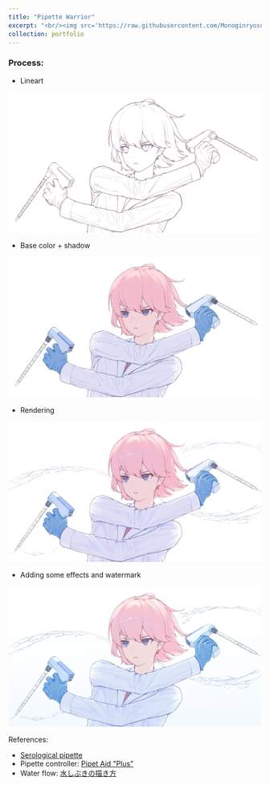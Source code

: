 ```yaml
---
title: "Pipette Warrior"
excerpt: "<br/><img src='https://raw.githubusercontent.com/Monoginryoso/Monoginryoso.github.io/master/images/pipette_warrior.jpg'>"
collection: portfolio
---
```

### Process: 

* Lineart
<img src='https://raw.githubusercontent.com/Monoginryoso/Monoginryoso.github.io/master/images/pipette_warrior_lineart.jpg'>

* Base color + shadow
<img src='https://raw.githubusercontent.com/Monoginryoso/Monoginryoso.github.io/master/images/pipette_warrior_base_color%2Bshadow.jpg'>

* Rendering
<img src='https://raw.githubusercontent.com/Monoginryoso/Monoginryoso.github.io/master/images/pipette_warrior_rendering.jpg'>

* Adding some effects and watermark
<img src='https://raw.githubusercontent.com/Monoginryoso/Monoginryoso.github.io/master/images/pipette_warrior.jpg'>

References:
- [Serological pipette](https://mbpinc.net/wp-content/uploads/2021/12/All-You-Need-To-Know-About-Serological-Pipettes.jpg)
- Pipette controller: [Pipet Aid "Plus"](https://www.cheimika.it/en-US/articles/Pipet-Aid--Plus--419.aspx)
- Water flow: [水しぶきの描き方](https://www.clipstudio.net/oekaki/archives/152851)
